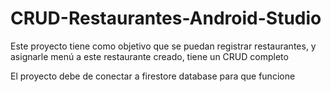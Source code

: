 # CRUD-Restaurantes-Android-Studio
Este proyecto tiene como objetivo que se puedan registrar restaurantes, y asignarle menú a este restaurante creado, tiene un CRUD completo

El proyecto debe de conectar a firestore database para que funcione
